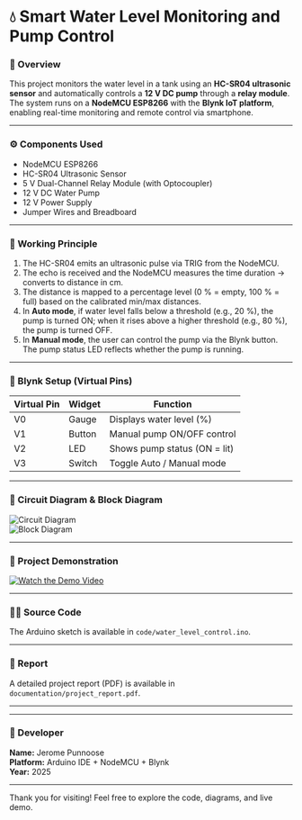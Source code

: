 # 💧 Smart Water Level Monitoring and Pump Control

### 📘 Overview  
This project monitors the water level in a tank using an **HC-SR04 ultrasonic sensor** and automatically controls a **12 V DC pump** through a **relay module**. The system runs on a **NodeMCU ESP8266** with the **Blynk IoT platform**, enabling real-time monitoring and remote control via smartphone.

---

### ⚙️ Components Used  
- NodeMCU ESP8266  
- HC-SR04 Ultrasonic Sensor  
- 5 V Dual-Channel Relay Module (with Optocoupler)  
- 12 V DC Water Pump  
- 12 V Power Supply  
- Jumper Wires and Breadboard

---

### 🧠 Working Principle  
1. The HC-SR04 emits an ultrasonic pulse via TRIG from the NodeMCU.  
2. The echo is received and the NodeMCU measures the time duration → converts to distance in cm.  
3. The distance is mapped to a percentage level (0 % = empty, 100 % = full) based on the calibrated min/max distances.  
4. In **Auto mode**, if water level falls below a threshold (e.g., 20 %), the pump is turned ON; when it rises above a higher threshold (e.g., 80 %), the pump is turned OFF.  
5. In **Manual mode**, the user can control the pump via the Blynk button. The pump status LED reflects whether the pump is running.

---

### 📱 Blynk Setup (Virtual Pins)  
| Virtual Pin | Widget       | Function                        |
|-------------|--------------|----------------------------------|
| V0          | Gauge        | Displays water level (%)         |
| V1          | Button       | Manual pump ON/OFF control       |
| V2          | LED          | Shows pump status (ON = lit)     |
| V3          | Switch       | Toggle Auto / Manual mode        |


---

### 📂 Circuit Diagram & Block Diagram  
![Circuit Diagram](circuit_diagram/circuit_diagram.png)  
![Block Diagram](circuit_diagram/block_diagram.png)

---

### 🎥 Project Demonstration  
[![Watch the Demo Video](https://img.youtube.com/vi/1mVJVF7FysNmHoguVx9TnmTg_7pHMOXsj/0.jpg)](https://drive.google.com/file/d/1mVJVF7FysNmHoguVx9TnmTg_7pHMOXsj/view?usp=drive_link)

---

### 🧑‍💻 Source Code  
The Arduino sketch is available in `code/water_level_control.ino`.

---

### 🧾 Report  
A detailed project report (PDF) is available in `documentation/project_report.pdf`.

---


---

### 🎉 Developer  
**Name:** Jerome Punnoose  
**Platform:** Arduino IDE + NodeMCU + Blynk  
**Year:** 2025

---

Thank you for visiting! Feel free to explore the code, diagrams, and live demo.  

